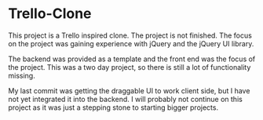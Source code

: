 # Trello-Clone

This project is a Trello inspired clone. The project is not finished. The focus on the project was gaining experience with jQuery and the jQuery UI library.

The backend was provided as a template and the front end was the focus of the project. This was a two day project, so there is still a lot of functionality missing.

My last commit was getting the draggable UI to work client side, but I have not yet integrated it into the backend. I will probably not continue on this project as it was just a stepping stone to starting bigger projects.

